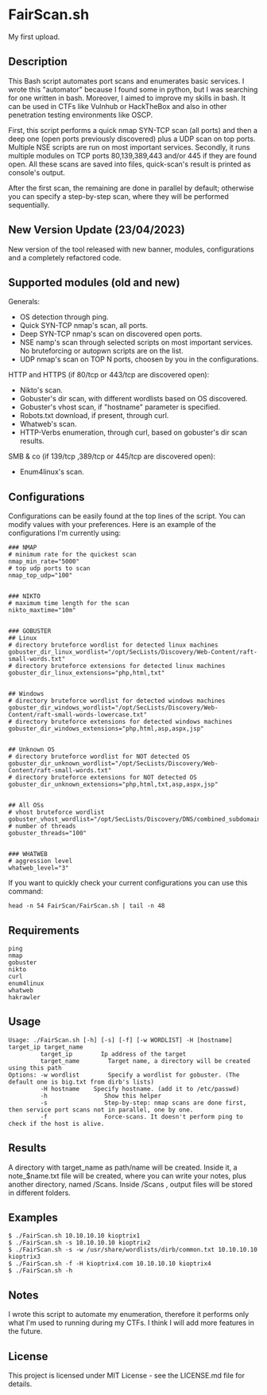 # FairScan.sh
My first upload.


## Description
This Bash script automates port scans and enumerates basic services.
I wrote this "automator" because I found some in python, but I was searching for one written in bash. Moreover, I aimed to improve my skills in bash.
It can be used in CTFs like Vulnhub or HackTheBox and also in other penetration testing environments like OSCP.

First, this script performs a quick nmap SYN-TCP scan (all ports) and then a deep one (open ports previously discovered) plus a UDP scan on top ports.
Multiple NSE scripts are run on most important services.
Secondly, it runs multiple modules on TCP ports 80,139,389,443 and/or 445 if they are found open.
All these scans are saved into files, quick-scan's result is printed as console's output.

After the first scan, the remaining are done in parallel by default; otherwise you can specify a step-by-step scan, where they will be performed sequentially.


## New Version Update (23/04/2023)
New version of the tool released with new banner, modules, configurations and a completely refactored code.


## Supported modules (old and new)
Generals:
- OS detection through ping.
- Quick SYN-TCP nmap's scan, all ports.
- Deep SYN-TCP nmap's scan on discovered open ports.
- NSE namp's scan through selected scripts on most important services. No bruteforcing or autopwn scripts are on the list. 
- UDP nmap's scan on TOP N ports, choosen by you in the configurations.

HTTP and HTTPS (if 80/tcp or 443/tcp are discovered open):
- Nikto's scan.
- Gobuster's dir scan, with different wordlists based on OS discovered.
- Gobuster's vhost scan, if "hostname" parameter is specified.
- Robots.txt download, if present, through curl.
- Whatweb's scan.
- HTTP-Verbs enumeration, through curl, based on gobuster's dir scan results.

SMB & co (if 139/tcp ,389/tcp or 445/tcp are discovered open):
- Enum4linux's scan.


## Configurations
Configurations can be easily found at the top lines of the script. You can modify values with your preferences.
Here is an example of the configurations I'm currently using:
```
### NMAP
# minimum rate for the quickest scan
nmap_min_rate="5000"
# top udp ports to scan
nmap_top_udp="100"


### NIKTO
# maximum time length for the scan
nikto_maxtime="10m"


### GOBUSTER
## Linux
# directory bruteforce wordlist for detected linux machines
gobuster_dir_linux_wordlist="/opt/SecLists/Discovery/Web-Content/raft-small-words.txt"
# directory bruteforce extensions for detected linux machines
gobuster_dir_linux_extensions="php,html,txt"


## Windows
# directory bruteforce wordlist for detected windows machines
gobuster_dir_windows_wordlist="/opt/SecLists/Discovery/Web-Content/raft-small-words-lowercase.txt"
# directory bruteforce extensions for detected windows machines
gobuster_dir_windows_extensions="php,html,asp,aspx,jsp"


## Unknown OS
# directory bruteforce wordlist for NOT detected OS
gobuster_dir_unknown_wordlist="/opt/SecLists/Discovery/Web-Content/raft-small-words.txt"
# directory bruteforce extensions for NOT detected OS
gobuster_dir_unknown_extensions="php,html,txt,asp,aspx,jsp"


## All OSs
# vhost bruteforce wordlist
gobuster_vhost_wordlist="/opt/SecLists/Discovery/DNS/combined_subdomains.txt"
# number of threads
gobuster_threads="100"


### WHATWEB
# aggression level
whatweb_level="3"
```

If you want to quickly check your current configurations you can use this command:
```
head -n 54 FairScan/FairScan.sh | tail -n 48
```


## Requirements
```
ping
nmap
gobuster
nikto
curl
enum4linux
whatweb
hakrawler
```

## Usage
```
Usage: ./FairScan.sh [-h] [-s] [-f] [-w WORDLIST] -H [hostname] target_ip target_name
         target_ip        Ip address of the target
         target_name        Target name, a directory will be created using this path
Options: -w wordlist        Specify a wordlist for gobuster. (The default one is big.txt from dirb's lists)
         -H hostname    Specify hostname. (add it to /etc/passwd)
         -h                Show this helper
         -s                Step-by-step: nmap scans are done first, then service port scans not in parallel, one by one.
         -f                Force-scans. It doesn't perform ping to check if the host is alive.
```

## Results
A directory with target_name as path/name will be created.
Inside it, a note_$name.txt file will be created, where you can write your notes, plus another directory, named /Scans.
Inside /Scans , output files will be stored in different folders.

## Examples
```
$ ./FairScan.sh 10.10.10.10 kioptrix1
$ ./FairScan.sh -s 10.10.10.10 kioptrix2
$ ./FairScan.sh -s -w /usr/share/wordlists/dirb/common.txt 10.10.10.10 kioptrix3
$ ./FairScan.sh -f -H kioptrix4.com 10.10.10.10 kioptrix4
$ ./FairScan.sh -h
```
## Notes
I wrote this script to automate my enumeration, therefore it performs only what I'm used to running during my CTFs.
I think I will add more features in the future.

## License
This project is licensed under MIT License - see the LICENSE.md file for details.
